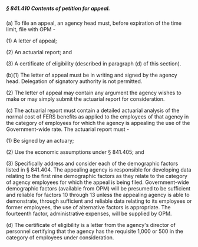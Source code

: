 ##### § 841.410 Contents of petition for appeal. #####

(a) To file an appeal, an agency head must, before expiration of the time limit, file with OPM -

(1) A letter of appeal;

(2) An actuarial report; and

(3) A certificate of eligibility (described in paragraph (d) of this section).

(b)(1) The letter of appeal must be in writing and signed by the agency head. Delegation of signatory authority is not permitted.

(2) The letter of appeal may contain any argument the agency wishes to make or may simply submit the actuarial report for consideration.

(c) The actuarial report must contain a detailed actuarial analysis of the normal cost of FERS benefits as applied to the employees of that agency in the category of employees for which the agency is appealing the use of the Government-wide rate. The actuarial report must -

(1) Be signed by an actuary;

(2) Use the economic assumptions under § 841.405; and

(3) Specifically address and consider each of the demographic factors listed in § 841.404. The appealing agency is responsible for developing data relating to the first nine demographic factors as they relate to the category of agency employees for which the appeal is being filed. Government-wide demographic factors (available from OPM) will be presumed to be sufficient and reliable for factors 10 through 13 unless the appealing agency is able to demonstrate, through sufficient and reliable data relating to its employees or former employees, the use of alternative factors is appropriate. The fourteenth factor, administrative expenses, will be supplied by OPM.

(d) The certificate of eligibility is a letter from the agency's director of personnel certifying that the agency has the requisite 1,000 or 500 in the category of employees under consideration.